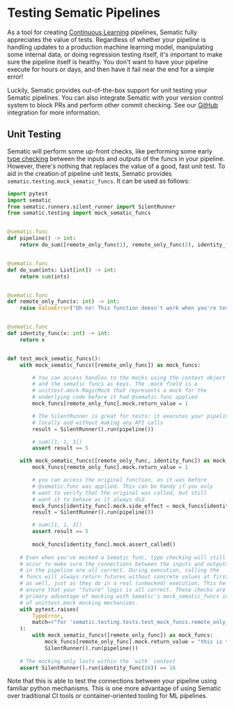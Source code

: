 # Testing Sematic Pipelines

As a tool for creating
[Continuous Learning](https://www.sematic.dev/blog/continuous-learning-for-safer-and-better-ml-models)
pipelines, Sematic fully appreciates the value of tests. Regardless of whether
your pipeline is handling updates to a production machine learning model,
manipulating some internal data, or doing regression testing itself, it's
important to make sure the pipeline itself is healthy. You don't want to
have your pipeline execute for hours or days, and then have it fail near
the end for a simple error!

Luckily, Sematic provides out-of-the-box support for unit testing your
Sematic pipelines. You can also
integrate Sematic with your version control system to block PRs
and perform other commit checking. See our [GitHub](./github.md)
integration for more information.

## Unit Testing

Sematic will perform some up-front checks, like performing some early
[type checking](https://docs.sematic.dev/type-support/type-support)
between the inputs and outputs of the funcs in your pipeline.
However, there's nothing that replaces the value of a good, fast unit test.
To aid in the creation of pipeline unit tests, Sematic provides
`sematic.testing.mock_sematic_funcs`. It can be used as follows:

```python
import pytest
import sematic
from sematic.runners.silent_runner import SilentRunner
from sematic.testing import mock_sematic_funcs


@sematic.func
def pipeline() -> int:
    return do_sum([remote_only_func(1), remote_only_func(2), identity_func(3)])


@sematic.func
def do_sum(ints: List[int]) -> int:
    return sum(ints)


@sematic.func
def remote_only_func(x: int) -> int:
    raise ValueError("Oh no! This function doesn't work when you're testing")


@sematic.func
def identity_func(x: int) -> int:
    return x


def test_mock_sematic_funcs():
    with mock_sematic_funcs([remote_only_func]) as mock_funcs:

        # You can access handles to the mocks using the context object
        # and the sematic funcs as keys. The .mock field is a
        # unittest.mock.MagicMock that represents a mock for the
        # underlying code before it had @sematic.func applied
        mock_funcs[remote_only_func].mock.return_value = 1

        # The SilentRunner is great for tests: it executes your pipeline
        # locally and without making any API calls
        result = SilentRunner().run(pipeline())

        # sum([1, 1, 3])
        assert result == 5

    with mock_sematic_funcs([remote_only_func, identity_func]) as mock_funcs:
        mock_funcs[remote_only_func].mock.return_value = 1

        # you can access the original function, as it was before
        # @sematic.func was applied. This can be handy if you only
        # want to verify that the original was called, but still
        # want it to behave as it always did
        mock_funcs[identity_func].mock.side_effect = mock_funcs[identity_func].original
        result = SilentRunner().run(pipeline())

        # sum([1, 1, 3])
        assert result == 5
        
        mock_funcs[identity_func].mock.assert_called()
    
    # Even when you've mocked a Sematic func, type checking will still
    # occur to make sure the connections between the inputs and outputs
    # in the pipeline are all correct. During execution, calling the
    # funcs will always return futures without concrete values at first
    # as well, just as they do in a real (unmocked) execution. This helps
    # ensure that your "future" logic is all correct. These checks are the
    # primary advantage of mocking with Sematic's mock_sematic_funcs instead 
    # of unittest.mock mocking mechanisms. 
    with pytest.raises(
        TypeError,
        match=r"for 'sematic.testing.tests.test_mock_funcs.remote_only_func'.*",
    ):
        with mock_sematic_funcs([remote_only_func]) as mock_funcs:
            mock_funcs[remote_only_func].mock.return_value = "this is the wrong type!"
            SilentRunner().run(pipeline())
    
    # The mocking only lasts within the `with` context
    assert SilentRunner().run(identity_func(16)) == 16
```

Note that this is able to test the connections between your pipeline
using familiar python mechanisms. This is one more advantage of using Sematic
over traditional CI tools or container-oriented tooling for ML pipelines.
